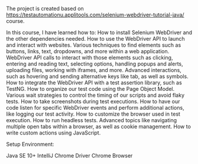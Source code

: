 The project is created based on https://testautomationu.applitools.com/selenium-webdriver-tutorial-java/ course.

In this course, I have learned how to:
How to install Selenium WebDriver and the other dependencies needed.
How to use the WebDriver API to launch and interact with websites.
Various techniques to find elements such as buttons, links, text, dropdowns, and more within a web application.
WebDriver API calls to interact with those elements such as clicking, entering and reading text, selecting options, handling popups and alerts, uploading files, working with iframes, and more.
Advanced interactions, such as hovering and sending alternative keys like tab, as well as symbols.
How to integrate the WebDriver API with a test assertion library, such as TestNG.
How to organize our test code using the Page Object Model.
Various wait strategies to control the timing of our scripts and avoid flaky tests.
How to take screenshots during test executions.
How to have our code listen for specific WebDriver events and perform additional actions, like logging our test activity.
How to customize the browser used in test execution.
How to run headless tests.
Advanced topics like navigating multiple open tabs within a browser, as well as cookie management.
How to write custom actions using JavaScript.

Setup Environment:

Java SE 10+
IntelliJ
Chrome Driver
Chrome Browser
